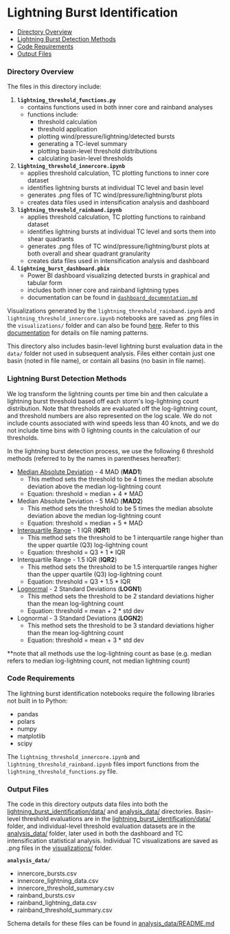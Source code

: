 # Lightning Burst Identification

* [Directory Overview](#directory-overview)
* [Lightning Burst Detection Methods](#methods)
* [Code Requirements](#requirements)
* [Output Files](#outputs)

<a id="directory-overview"></a>

### Directory Overview

The files in this directory include:
1. **`lightning_threshold_functions.py`**
    - contains functions used in both inner core and rainband analyses
    - functions include:
        - threshold calculation
        - threshold application
        - plotting wind/pressure/lightning/detected bursts
        - generating a TC-level summary
        - plotting basin-level threshold distributions
        - calculating basin-level thresholds
2. **`lightning_threshold_innercore.ipynb`**
    - applies threshold calculation, TC plotting functions to inner core dataset
    - identifies lightning bursts at individual TC level and basin level
    - generates .png files of TC wind/pressure/lightning/burst plots
    - creates data files used in intensification analysis and dashboard
3. **`lightning_threshold_rainband.ipynb`**
    - applies threshold calculation, TC plotting functions to rainband dataset
    - identifies lightning bursts at individual TC level and sorts them into shear quadrants
    - generates .png files of TC wind/pressure/lightning/burst plots at both overall and shear quadrant granularity
    - creates data files used in intensification analysis and dashboard
4. **`lightning_burst_dashboard.pbix`**
    - Power BI dashboard visualizing detected bursts in graphical and tabular form
    - includes both inner core and rainband lightning types
    - documentation can be found in [`dashboard_documentation.md`](dashboard_documentation.md)

Visualizations generated by the `lightning_threshold_rainband.ipynb` and `lightning_threshold_innercore.ipynb` notebooks are saved as .png files in the `visualizations/` folder and can also be found [here](https://drive.google.com/drive/folders/1iIZx4ThnT8KyQc6pDPAemjYb0Ma_OFd_?usp=drive_link). Refer to this [documentation](visualization_documentation.md) for details on file naming patterns.

This directory also includes basin-level lightning burst evaluation data in the `data/` folder not used in subsequent analysis. Files either contain just one basin (noted in file name), or contain all basins (no basin in file name).

<a id="methods"></a>

### Lightning Burst Detection Methods
We log transform the lightning counts per time bin and then calculate a lightning burst threshold based off each storm's log-lightning count distribution. Note that thresholds are evaluated off the log-lightning count, and threshold numbers are also represented on the log scale. We do not include counts associated with wind speeds less than 40 knots, and we do not include time bins with 0 lightning counts in the calculation of our thresholds.

In the lightning burst detection process, we use the following 6 threshold methods (referred to by the names in parentheses hereafter):
- [Median Absolute Deviation](https://en.wikipedia.org/wiki/Median_absolute_deviation) - 4 MAD (**MAD1**)
    - This method sets the threshold to be 4 times the median absolute deviation above the median log-lightning count
    - Equation: threshold = median + 4 * MAD
- Median Absolute Deviation - 5 MAD (**MAD2**)
    - This method sets the threshold to be 5 times the median absolute deviation above the median log-lightning count
    - Equation: threshold = median + 5 * MAD
- [Interquartile Range](https://en.wikipedia.org/wiki/Interquartile_range) - 1 IQR (**IQR1**)
    - This method sets the threshold to be 1 interquartile range higher than the upper quartile (Q3) log-lightning count
    - Equation: threshold = Q3 + 1 * IQR
- Interquartile Range - 1.5 IQR (**IQR2**)
    - This method sets the threshold to be 1.5 interquartile ranges higher than the upper quartile (Q3) log-lightning count
    - Equation: threshold = Q3 + 1.5 * IQR
- [Lognormal](https://en.wikipedia.org/wiki/Log-normal_distribution) - 2 Standard Deviations (**LOGN1**)
    - This method sets the threshold to be 2 standard deviations higher than the mean log-lightning count
    - Equation: threshold = mean + 2 * std dev
- Lognormal - 3 Standard Deviations (**LOGN2**)
    - This method sets the threshold to be 3 standard deviations higher than the mean log-lightning count
    - Equation: threshold = mean + 3 * std dev

**note that all methods use the log-lightning count as base (e.g. median refers to median log-lightning count, not median lightning count)


<a id="requirements"></a>

### Code Requirements
The lightning burst identification notebooks require the following libraries not built in to Python:
- pandas
- polars
- numpy
- matplotlib
- scipy

The `lightning_threshold_innercore.ipynb` and `lightning_threshold_rainband.ipynb` files import functions from the `lightning_threshold_functions.py` file.

<a id="outputs"></a>

### Output Files
The code in this directory outputs data files into both the [lightning_burst_identification/data/](data/) and [analysis_data/](../analysis_data/) directories. Basin-level threshold evaluations are in the [lightning_burst_identification/data/](data/) folder, and individual-level threshold evaluation datasets are in the [analysis_data/](../analysis_data/) folder, later used in both the dashboard and TC intensification statistical analysis. Individual TC visualizations are saved as .png files in the [visualizations/](visualizations/) folder.

**`analysis_data/`**
* innercore_bursts.csv
* innercore_lightning_data.csv
* innercore_threshold_summary.csv
* rainband_bursts.csv
* rainband_lightning_data.csv
* rainband_threshold_summary.csv

Schema details for these files can be found in [analysis_data/README.md](../analysis_data/README.md)